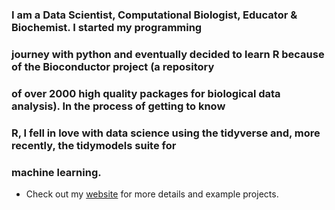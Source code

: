 ### I am a Data Scientist, Computational Biologist, Educator & Biochemist. I started my programming 
### journey with python and eventually decided to learn R because of the Bioconductor project (a repository
### of over 2000 high quality packages for biological data analysis). In the process of getting to know
### R, I fell in love with data science using the tidyverse and, more recently, the tidymodels suite for
### machine learning. 

- Check out my [website](https://www.gabemednick.com/) for more details and example projects.


